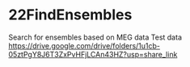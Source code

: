 # 22FindEnsembles
Search for ensembles based on MEG data
Test data
https://drive.google.com/drive/folders/1u1cb-05ztPgY8J6T3ZxPvHFjLCAn43HZ?usp=share_link
